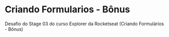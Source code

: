 # Criando Formularios - Bônus

Desafio do Stage 03 do curso Explorer da Rocketseat (Criando Formulários - Bônus)
